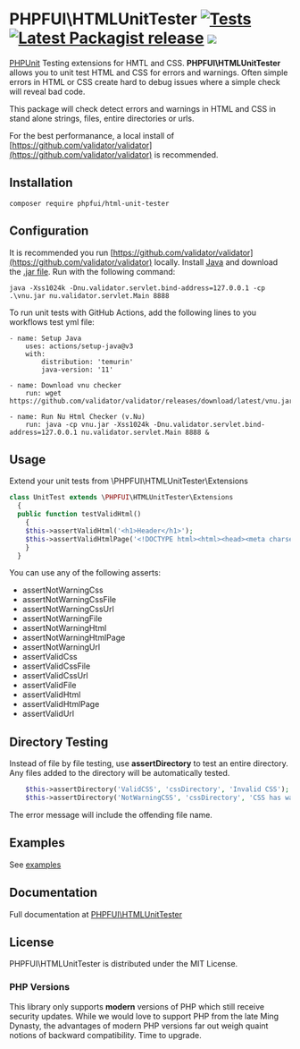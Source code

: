 # PHPFUI\HTMLUnitTester [![Tests](https://github.com/phpfui/HTMLUnitTester/actions/workflows/tests.yml/badge.svg)](https://github.com/phpfui/HTMLUnitTester/actions?query=workflow%3Atests) [![Latest Packagist release](https://img.shields.io/packagist/v/phpfui/html-unit-tester.svg)](https://packagist.org/packages/phpfui/html-unit-tester) ![](https://img.shields.io/badge/PHPStan-level%206-brightgreen.svg?style=flat)

[PHPUnit](https://phpunit.de/) Testing extensions for HMTL and CSS. **PHPFUI\HTMLUnitTester** allows you to unit test HTML and CSS for errors and warnings. Often simple errors in HTML or CSS create hard to debug issues where a simple check will reveal bad code.

This package will check detect errors and warnings in HTML and CSS in stand alone strings, files, entire directories or urls.

For the best performanance, a local install of [https://github.com/validator/validator](https://github.com/validator/validator) is recommended.
## Installation
```
composer require phpfui/html-unit-tester
```
## Configuration
It is recommended you run [https://github.com/validator/validator](https://github.com/validator/validator) locally. Install [Java](https://www.java.com/ES/download/) and download the [.jar file](https://github.com/validator/validator/releases). Run with the following command:
```
java -Xss1024k -Dnu.validator.servlet.bind-address=127.0.0.1 -cp .\vnu.jar nu.validator.servlet.Main 8888
```
To run unit tests with GitHub Actions, add the following lines to you workflows test yml file:
```
- name: Setup Java
	uses: actions/setup-java@v3
	with:
		distribution: 'temurin'
		java-version: '11'

- name: Download vnu checker
	run: wget https://github.com/validator/validator/releases/download/latest/vnu.jar

- name: Run Nu Html Checker (v.Nu)
	run: java -cp vnu.jar -Xss1024k -Dnu.validator.servlet.bind-address=127.0.0.1 nu.validator.servlet.Main 8888 &
```
## Usage
Extend your unit tests from \PHPFUI\HTMLUnitTester\Extensions
```php
class UnitTest extends \PHPFUI\HTMLUnitTester\Extensions
  {
  public function testValidHtml()
    {
    $this->assertValidHtml('<h1>Header</h1>');
    $this->assertValidHtmlPage('<!DOCTYPE html><html><head><meta charset="utf-8"/><title>Title</title></head><body><div>This is a test</div></body></html>');
    }
  }
```
You can use any of the following asserts:
- assertNotWarningCss
- assertNotWarningCssFile
- assertNotWarningCssUrl
- assertNotWarningFile
- assertNotWarningHtml
- assertNotWarningHtmlPage
- assertNotWarningUrl
- assertValidCss
- assertValidCssFile
- assertValidCssUrl
- assertValidFile
- assertValidHtml
- assertValidHtmlPage
- assertValidUrl

## Directory Testing
Instead of file by file testing, use **assertDirectory** to test an entire directory. Any files added to the directory will be automatically tested.
```php
	$this->assertDirectory('ValidCSS', 'cssDirectory', 'Invalid CSS');
	$this->assertDirectory('NotWarningCSS', 'cssDirectory', 'CSS has warnings');
```
The error message will include the offending file name.

## Examples
See [examples](https://github.com/phpfui/HTMLUnitTester/blob/master/tests/UnitTest.php)

## Documentation

Full documentation at [PHPFUI\HTMLUnitTester](http://phpfui.com/?p=d&n=PHPFUI%5CHTMLUnitTester)

## License
PHPFUI\HTMLUnitTester is distributed under the MIT License.

### PHP Versions
This library only supports **modern** versions of PHP which still receive security updates. While we would love to support PHP from the late Ming Dynasty, the advantages of modern PHP versions far out weigh quaint notions of backward compatibility. Time to upgrade.

